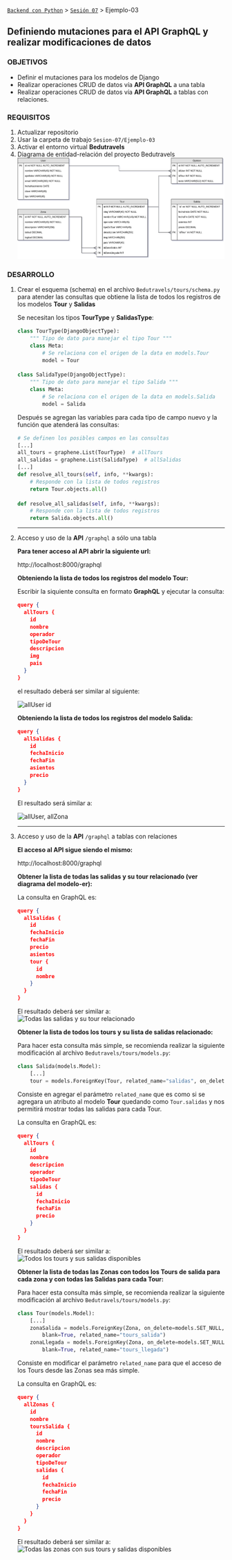 [`Backend con Python`](../../Readme.md) > [`Sesión 07`](../Readme.md) > Ejemplo-03
## Definiendo mutaciones para el API GraphQL y realizar modificaciones de datos

### OBJETIVOS
- Definir el mutaciones para los modelos de Django
- Realizar operaciones CRUD de datos vía __API GraphQL__ a una tabla
- Realizar operaciones CRUD de datos vía __API GraphQL__ a tablas con relaciones.

### REQUISITOS
1. Actualizar repositorio
1. Usar la carpeta de trabajo `Sesion-07/Ejemplo-03`
1. Activar el entorno virtual __Bedutravels__
1. Diagrama de entidad-relación del proyecto Bedutravels
   ![Diagrama entidad-relación](assets/bedutravels-modelo-er.png)

### DESARROLLO
1. Crear el esquema (schema) en el archivo `Bedutravels/tours/schema.py` para atender las consultas que obtiene la lista de todos los registros de los modelos __Tour__ y __Salidas__

   Se necesitan los tipos __TourType__ y __SalidasType__:

   ```python
   class TourType(DjangoObjectType):
       """ Tipo de dato para manejar el tipo Tour """
       class Meta:
           # Se relaciona con el origen de la data en models.Tour
           model = Tour

   class SalidaType(DjangoObjectType):
       """ Tipo de dato para manejar el tipo Salida """
       class Meta:
           # Se relaciona con el origen de la data en models.Salida
           model = Salida
   ```

   Después se agregan las variables para cada tipo de campo nuevo y la función que atenderá las consultas:

   ```python
   # Se definen los posibles campos en las consultas
   [...]
   all_tours = graphene.List(TourType)  # allTours
   all_salidas = graphene.List(SalidaType)  # allSalidas
   [...]
   def resolve_all_tours(self, info, **kwargs):
       # Responde con la lista de todos registros
       return Tour.objects.all()

   def resolve_all_salidas(self, info, **kwargs):
       # Responde con la lista de todos registros
       return Salida.objects.all()
   ```
   ***

1. Acceso y uso de la __API__ `/graphql` a sólo una tabla

   __Para tener acceso al API abrir la siguiente url:__

   http://localhost:8000/graphql

   __Obteniendo la lista de todos los registros del modelo Tour:__

   Escribir la siquiente consulta en formato __GraphQL__ y ejecutar la consulta:

   ```json
   query {
     allTours {
       id
       nombre
       operador
       tipoDeTour
       descripcion
       img
       pais
     }
   }   
   ```
   el resultado deberá ser similar al siguiente:

   ![allUser id](assets/api-graphql-01.png)

   __Obteniendo la lista de todos los registros del modelo Salida:__

   ```json
   query {
     allSalidas {
       id
       fechaInicio
       fechaFin
       asientos
       precio
     }
   }   
   ```
   El resultado será similar a:

   ![allUser, allZona](assets/api-graphql-02.png)
   ***

1. Acceso y uso de la __API__ `/graphql` a tablas con relaciones

   __El acceso al API sigue siendo el mismo:__

   http://localhost:8000/graphql

   __Obtener la lista de todas las salidas y su tour relacionado (ver diagrama del modelo-er):__

   La consulta en GraphQL es:

   ```json
   query {
     allSalidas {
       id
       fechaInicio
       fechaFin
       precio
       asientos
       tour {
         id
         nombre
       }
     }
   }   
   ```
   El resultado deberá ser similar a:
   ![Todas las salidas y su tour relacionado](assets/api-graphql-03.png)

   __Obtener la lista de todos los tours y su lista de salidas relacionado:__

   Para hacer esta consulta más simple, se recomienda realizar la siguiente modificación al archivo `Bedutravels/tours/models.py`:

   ```python
   class Salida(models.Model):
       [...]
       tour = models.ForeignKey(Tour, related_name="salidas", on_delete=models.CASCADE)
   ```
   Consiste en agregar el parámetro `related_name` que es como si se agregara un atributo al modelo __Tour__ quedando como `Tour.salidas` y nos permitirá mostrar todas las salidas para cada Tour.

   La consulta en GraphQL es:

   ```json
   query {
     allTours {
       id
       nombre
       descripcion
       operador
       tipoDeTour
       salidas {
         id
         fechaInicio
         fechaFin
         precio
       }
     }
   }   
   ```
   El resultado deberá ser similar a:
   ![Todos los tours y sus salidas disponibles](assets/api-graphql-04.png)

   __Obtener la lista de todas las Zonas con todos los Tours de salida para cada zona y con todas las Salidas para cada Tour:__

   Para hacer esta consulta más simple, se recomienda realizar la siguiente modificación al archivo `Bedutravels/tours/models.py`:

   ```python
   class Tour(models.Model):
       [...]
       zonaSalida = models.ForeignKey(Zona, on_delete=models.SET_NULL, null=True,
           blank=True, related_name="tours_salida")
       zonaLlegada = models.ForeignKey(Zona, on_delete=models.SET_NULL, null=True,
           blank=True, related_name="tours_llegada")
   ```
   Consiste en modificar el parámetro `related_name` para que el acceso de los Tours desde las Zonas sea más simple.

   La consulta en GraphQL es:

   ```json
   query {
     allZonas {
       id
       nombre
       toursSalida {
         id
         nombre
         descripcion
         operador
         tipoDeTour
         salidas {
           id
           fechaInicio
           fechaFin
           precio
         }
       }
     }
   }   
   ```
   El resultado deberá ser similar a:
   ![Todas las zonas con sus tours y salidas disponibles](assets/api-graphql-05.png)
